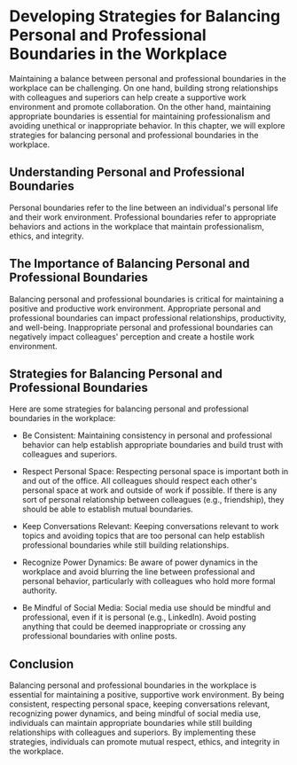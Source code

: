Developing Strategies for Balancing Personal and Professional Boundaries in the Workplace
====================================================================================================================================================

Maintaining a balance between personal and professional boundaries in the workplace can be challenging. On one hand, building strong relationships with colleagues and superiors can help create a supportive work environment and promote collaboration. On the other hand, maintaining appropriate boundaries is essential for maintaining professionalism and avoiding unethical or inappropriate behavior. In this chapter, we will explore strategies for balancing personal and professional boundaries in the workplace.

Understanding Personal and Professional Boundaries
--------------------------------------------------

Personal boundaries refer to the line between an individual's personal life and their work environment. Professional boundaries refer to appropriate behaviors and actions in the workplace that maintain professionalism, ethics, and integrity.

The Importance of Balancing Personal and Professional Boundaries
----------------------------------------------------------------

Balancing personal and professional boundaries is critical for maintaining a positive and productive work environment. Appropriate personal and professional boundaries can impact professional relationships, productivity, and well-being. Inappropriate personal and professional boundaries can negatively impact colleagues' perception and create a hostile work environment.

Strategies for Balancing Personal and Professional Boundaries
-------------------------------------------------------------

Here are some strategies for balancing personal and professional boundaries in the workplace:

* Be Consistent: Maintaining consistency in personal and professional behavior can help establish appropriate boundaries and build trust with colleagues and superiors.

* Respect Personal Space: Respecting personal space is important both in and out of the office. All colleagues should respect each other's personal space at work and outside of work if possible. If there is any sort of personal relationship between colleagues (e.g., friendship), they should be able to establish mutual boundaries.

* Keep Conversations Relevant: Keeping conversations relevant to work topics and avoiding topics that are too personal can help establish professional boundaries while still building relationships.

* Recognize Power Dynamics: Be aware of power dynamics in the workplace and avoid blurring the line between professional and personal behavior, particularly with colleagues who hold more formal authority.

* Be Mindful of Social Media: Social media use should be mindful and professional, even if it is personal (e.g., LinkedIn). Avoid posting anything that could be deemed inappropriate or crossing any professional boundaries with online posts.

Conclusion
----------

Balancing personal and professional boundaries in the workplace is essential for maintaining a positive, supportive work environment. By being consistent, respecting personal space, keeping conversations relevant, recognizing power dynamics, and being mindful of social media use, individuals can maintain appropriate boundaries while still building relationships with colleagues and superiors. By implementing these strategies, individuals can promote mutual respect, ethics, and integrity in the workplace.

